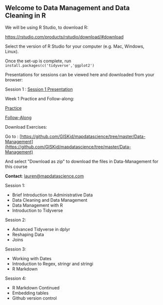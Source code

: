 ## Welcome to Data Management and Data Cleaning in R

We will be using R Studio, to download R:

https://rstudio.com/products/rstudio/download/#download

Select the version of R Studio for your computer (e.g. Mac, Windows, Linux).

Once the set-up is complete, run `install.packages(c('tidyverse','ggplot2')`


Presentations for sessions can be viewed here and downloaded from your browser: 

Session 1 : [Session 1 Presentation](http://www.mapdatascience.com/Data-Management/Presentation/PopData_Session_1.html)

Week 1 Practice and Follow-along:

[Practice](https://github.com/GISKid/mapdatascience/blob/master/Data-Management/Week_1_Practice.Rmd)

[Follow-Along](https://github.com/GISKid/mapdatascience/blob/master/Data-Management/Session1_Titanic_Follow_along.Rmd)


Download Exercises:

Go to : [https://github.com/GISKid/mapdatascience/tree/master/Data-Management](https://github.com/GISKid/mapdatascience/tree/master/Data-Management)

And select "Download as zip" to download the files in Data-Management for this course

**Contact**: lauren@mapdatascience.com 


Session 1:

- Brief Introduction to Administrative Data
- Data Cleaning and Data Management
- Data Management with R 
- Introduction to Tidyverse

Session 2:
- Advanced Tidyverse in dplyr
- Reshaping Data
- Joins 

Session 3:
- Working with Dates
- Introduction to Regex, stringr and stringi
- R Markdown 

Session 4:
- R Markdown Continued
- Embedding tables
- Github version control
